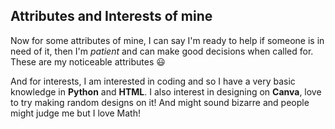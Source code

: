## Attributes and Interests of mine
Now for some attributes of mine, I can say I'm ready to help if someone is in need of it, then I'm *patient* and can make good decisions when called for. These are my noticeable attributes 😃

And for interests, I am interested in coding and so I have a very basic knowledge in **Python** and **HTML**. I also interest in designing on **Canva**, love to try making random designs on it! And might sound bizarre and people might judge me but I love Math!
